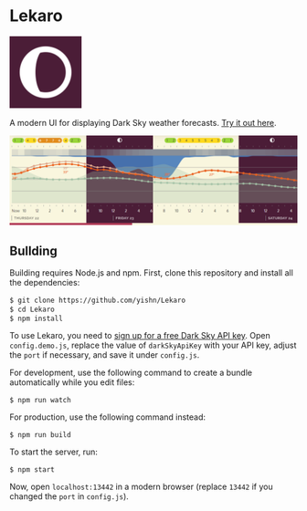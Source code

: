 # Lekaro

<img src="./logo.svg" width="126" height="126"/>

A modern UI for displaying Dark Sky weather forecasts. [Try it out here](https://lekaro.yishn.uber.space).

![Screenshot](./screenshot.png)

## Bullding

Building requires Node.js and npm. First, clone this repository and install all the dependencies:

~~~
$ git clone https://github.com/yishn/Lekaro
$ cd Lekaro
$ npm install
~~~

To use Lekaro, you need to [sign up for a free Dark Sky API key](https://darksky.net/dev). Open `config.demo.js`, replace the value of `darkSkyApiKey` with your API key, adjust the `port` if necessary, and save it under `config.js`.

For development, use the following command to create a bundle automatically while you edit files:

~~~
$ npm run watch
~~~

For production, use the following command instead:

~~~
$ npm run build
~~~

To start the server, run:

~~~
$ npm start
~~~

Now, open `localhost:13442` in a modern browser (replace `13442` if you changed the `port` in `config.js`).
